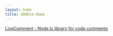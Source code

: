 ```yaml
---
layout: home
title: d08ble Home
---
```

[LiveComment - Node.js library for code comments](https://d08ble.github.com/livecomment)

